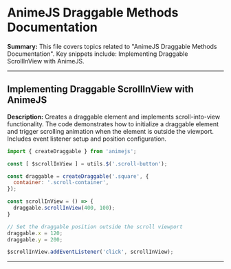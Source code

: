 # AnimeJS Draggable Methods Documentation

**Summary:** This file covers topics related to "AnimeJS Draggable Methods Documentation". Key snippets include: Implementing Draggable ScrollInView with AnimeJS.

---

## Implementing Draggable ScrollInView with AnimeJS

**Description:** Creates a draggable element and implements scroll-into-view functionality. The code demonstrates how to initialize a draggable element and trigger scrolling animation when the element is outside the viewport. Includes event listener setup and position configuration.

```javascript
import { createDraggable } from 'animejs';

const [ $scrollInView ] = utils.$('.scroll-button');

const draggable = createDraggable('.square', {
  container: '.scroll-container',
});

const scrollInView = () => {
  draggable.scrollInView(400, 100);
}

// Set the draggable position outside the scroll viewport
draggable.x = 120;
draggable.y = 200;

$scrollInView.addEventListener('click', scrollInView);
```

---